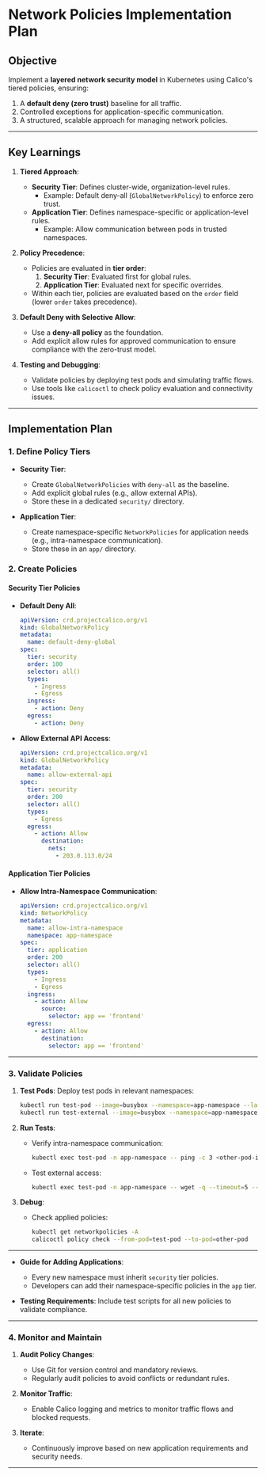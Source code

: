 
# **Network Policies Implementation Plan**

## **Objective**
Implement a **layered network security model** in Kubernetes using Calico's tiered policies, ensuring:
1. A **default deny (zero trust)** baseline for all traffic.
2. Controlled exceptions for application-specific communication.
3. A structured, scalable approach for managing network policies.

---

## **Key Learnings**

1. **Tiered Approach**:
    - **Security Tier**: Defines cluster-wide, organization-level rules.
        - Example: Default deny-all (`GlobalNetworkPolicy`) to enforce zero trust.
    - **Application Tier**: Defines namespace-specific or application-level rules.
        - Example: Allow communication between pods in trusted namespaces.

2. **Policy Precedence**:
    - Policies are evaluated in **tier order**:
        1. **Security Tier**: Evaluated first for global rules.
        2. **Application Tier**: Evaluated next for specific overrides.
    - Within each tier, policies are evaluated based on the `order` field (lower `order` takes precedence).

3. **Default Deny with Selective Allow**:
    - Use a **deny-all policy** as the foundation.
    - Add explicit allow rules for approved communication to ensure compliance with the zero-trust model.

4. **Testing and Debugging**:
    - Validate policies by deploying test pods and simulating traffic flows.
    - Use tools like `calicoctl` to check policy evaluation and connectivity issues.

---

## **Implementation Plan**

### **1. Define Policy Tiers**
- **Security Tier**:
    - Create `GlobalNetworkPolicies` with `deny-all` as the baseline.
    - Add explicit global rules (e.g., allow external APIs).
    - Store these in a dedicated `security/` directory.

- **Application Tier**:
    - Create namespace-specific `NetworkPolicies` for application needs (e.g., intra-namespace communication).
    - Store these in an `app/` directory.

### **2. Create Policies**

#### Security Tier Policies
- **Default Deny All**:
  ```yaml
  apiVersion: crd.projectcalico.org/v1
  kind: GlobalNetworkPolicy
  metadata:
    name: default-deny-global
  spec:
    tier: security
    order: 100
    selector: all()
    types:
      - Ingress
      - Egress
    ingress:
      - action: Deny
    egress:
      - action: Deny
  ```

- **Allow External API Access**:
  ```yaml
  apiVersion: crd.projectcalico.org/v1
  kind: GlobalNetworkPolicy
  metadata:
    name: allow-external-api
  spec:
    tier: security
    order: 200
    selector: all()
    types:
      - Egress
    egress:
      - action: Allow
        destination:
          nets:
            - 203.0.113.0/24
  ```

#### Application Tier Policies
- **Allow Intra-Namespace Communication**:
  ```yaml
  apiVersion: crd.projectcalico.org/v1
  kind: NetworkPolicy
  metadata:
    name: allow-intra-namespace
    namespace: app-namespace
  spec:
    tier: application
    order: 200
    selector: all()
    types:
      - Ingress
      - Egress
    ingress:
      - action: Allow
        source:
          selector: app == 'frontend'
    egress:
      - action: Allow
        destination:
          selector: app == 'frontend'
  ```

---

### **3. Validate Policies**

1. **Test Pods**:
   Deploy test pods in relevant namespaces:
   ```bash
   kubectl run test-pod --image=busybox --namespace=app-namespace --labels="app=frontend" -- sleep 3600
   kubectl run test-external --image=busybox --namespace=app-namespace --labels="app=external" -- sleep 3600
   ```

2. **Run Tests**:
    - Verify intra-namespace communication:
      ```bash
      kubectl exec test-pod -n app-namespace -- ping -c 3 <other-pod-ip>
      ```
    - Test external access:
      ```bash
      kubectl exec test-pod -n app-namespace -- wget -q --timeout=5 --spider http://203.0.113.5
      ```

3. **Debug**:
    - Check applied policies:
      ```bash
      kubectl get networkpolicies -A
      calicoctl policy check --from-pod=test-pod --to-pod=other-pod
      ```

---


- **Guide for Adding Applications**:
    - Every new namespace must inherit `security` tier policies.
    - Developers can add their namespace-specific policies in the `app` tier.

- **Testing Requirements**:
  Include test scripts for all new policies to validate compliance.

---

### **4. Monitor and Maintain**

1. **Audit Policy Changes**:
    - Use Git for version control and mandatory reviews.
    - Regularly audit policies to avoid conflicts or redundant rules.

2. **Monitor Traffic**:
    - Enable Calico logging and metrics to monitor traffic flows and blocked requests.

3. **Iterate**:
    - Continuously improve based on new application requirements and security needs.

---
